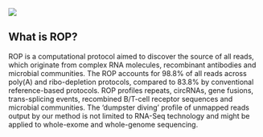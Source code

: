 ![](http://serghei.bioinformatics.ucla.edu/wp-content/uploads/sites/6/2015/10/rop.png)
## What is ROP?

ROP is a computational protocol aimed to discover the source of all reads, which originate from complex RNA molecules, recombinant antibodies and microbial communities. The ROP accounts for 98.8% of all reads across poly(A) and ribo-depletion protocols, compared to 83.8% by conventional reference-based protocols. ROP profiles repeats, circRNAs, gene fusions, trans-splicing events, recombined B/T-cell receptor sequences and microbial communities.  The ‘dumpster diving’ profile of unmapped reads output by our method is not limited to RNA-Seq technology and might be applied to whole-exome and whole-genome sequencing.